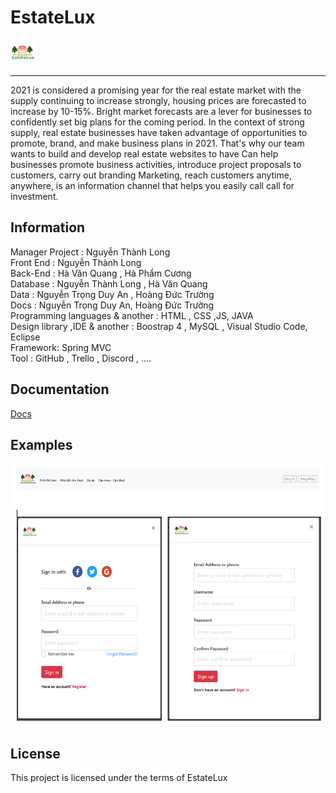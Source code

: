 ﻿# EstateLux
<img src="./Front_End/image/logo.png" style="height:40px"/>

<hr/>
2021 is considered a promising year for the real estate market with the supply continuing to increase strongly, housing prices are forecasted to increase by 10-15%. Bright market forecasts are a lever for businesses to confidently set big plans for the coming period. In the context of strong supply, real estate businesses have taken advantage of opportunities to promote, brand, and make business plans in 2021. That's why our team wants to build and develop real estate websites to have Can help businesses promote business activities, introduce project proposals to customers, carry out branding Marketing, reach customers anytime, anywhere, is an information channel that helps you easily call call for investment.

<h2>Information</h2>
Manager Project : Nguyễn Thành Long <br/>
Front End : Nguyễn Thành Long <br/>
Back-End : Hà Văn Quang , Hà Phẩm Cương <br/>
Database : Nguyễn Thành Long , Hà Văn Quang <br/>
Data : Nguyễn Trọng Duy An , Hoàng Đức Trường <br/>
Docs : Nguyễn Trọng Duy An, Hoàng Đức Trường <br/>
Programming languages & another : HTML , CSS ,JS, JAVA<br/>
Design library ,IDE & another : Boostrap 4 , MySQL , Visual Studio Code, Eclipse <br/>
Framework: Spring MVC <br/>
Tool : GitHub , Trello , Discord , .... <br/>


<h2>Documentation</h2>
<a href="https://github.com/LongBody/EstateLux/tree/main/docs">Docs</a>
<h2>Examples</h2>
<img src="./Front_End/image/readme-exam.png"/>

<h2>License</h2>
<p>This project is licensed under the terms of EstateLux</p>

